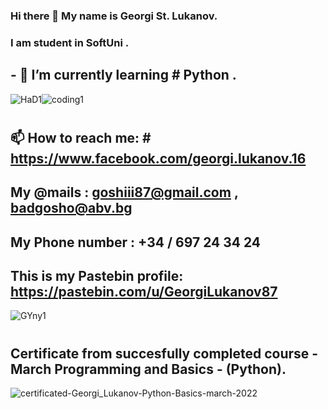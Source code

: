 
### Hi there 👋 My name is Georgi St. Lukanov.
### I am student in SoftUni .
## - 🌱 I’m currently learning # Python .
![HaD1](https://user-images.githubusercontent.com/102332504/182835032-07c17a9e-03e0-49a6-8165-39d4b0fccec7.gif)![coding1](https://user-images.githubusercontent.com/102332504/182835740-4d810708-b898-45af-aa18-6e0cf6d4a811.gif)
#
#
## 📫 How to reach me: # https://www.facebook.com/georgi.lukanov.16
## My @mails :  goshiii87@gmail.com  ,  badgosho@abv.bg
## My Phone number : +34 / 697 24 34 24

## This is my Pastebin profile: https://pastebin.com/u/GeorgiLukanov87

![GYny1](https://user-images.githubusercontent.com/102332504/182836048-8d21c5cf-c5a3-43c1-bc2a-1895d3c73cd6.gif)


#
#
#
#
#
#
#
## Certificate from succesfully completed course - March Programming and Basics - (Python).

![certificated-Georgi_Lukanov-Python-Basics-march-2022](https://user-images.githubusercontent.com/102332504/182883289-4bb2ba16-75b4-4a24-b627-a742b5f8fa77.jpg)
